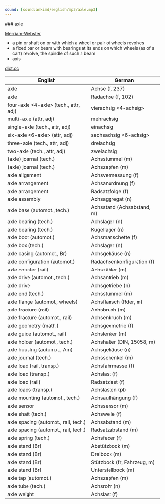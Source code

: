 ```yaml
---
sound: [sound:ankimd/english/mp3/axle.mp3]
---
```


\### axle

[Merriam-Webster](https://www.merriam-webster.com/dictionary/axle)

- a pin or shaft on or with which a wheel or pair of wheels revolves
- a fixed bar or beam with bearings at its ends on which wheels (as of a cart) revolve, the spindle of such a beam
- axis

[dict.cc](https://www.dict.cc/axle)

| English        | German       |
| -------------- | ------------ |
| axle | Achse (f, 237) |
| axle | Radachse (f, 102) |
| four-axle <4-axle> (tech., attr, adj) | vierachsig <4-achsig> |
| multi-axle (attr, adj) | mehrachsig |
| single-axle (tech., attr, adj) | einachsig |
| six-axle <6-axle> (attr, adj) | sechsachsig <6-achsig> |
| three-axle (tech., attr, adj) | dreiachsig |
| two-axle (tech., attr, adj) | zweiachsig |
| (axle) journal (tech.) | Achsstummel (m) |
| (axle) journal (tech.) | Achszapfen (m) |
| axle alignment | Achsvermessung (f) |
| axle arrangement | Achsanordnung (f) |
| axle arrangement | Radsatzfolge (f) |
| axle assembly | Achsaggregat (n) |
| axle base (automot., tech.) | Achsstand (Achsabstand, m) |
| axle bearing (tech.) | Achslager (n) |
| axle bearing (tech.) | Kugellager (n) |
| axle boot (automot.) | Achsmanschette (f) |
| axle box (tech.) | Achslager (n) |
| axle casing (automot., Br) | Achsgehäuse (n) |
| axle configuration (automot.) | Radachsenkonfiguration (f) |
| axle counter (rail) | Achszähler (m) |
| axle drive (automot., tech.) | Achsantrieb (m) |
| axle drive | Achsgetriebe (n) |
| axle end (tech.) | Achsstummel (m) |
| axle flange (automot., wheels) | Achsflansch (Rder, m) |
| axle fracture (rail) | Achsbruch (m) |
| axle fracture (automot., rail) | Achsenbruch (m) |
| axle geometry (math.) | Achsgeometrie (f) |
| axle guide (automot., rail) | Achslenker (m) |
| axle holder (automot., tech.) | Achshalter (DIN, 15058, m) |
| axle housing (automot., Am) | Achsgehäuse (n) |
| axle journal (tech.) | Achsschenkel (m) |
| axle load (rail, transp.) | Achsfahrmasse (f) |
| axle load (transp.) | Achslast (f) |
| axle load (rail) | Radsatzlast (f) |
| axle loads (transp.) | Achslasten (pl) |
| axle mounting (automot., tech.) | Achsaufhängung (f) |
| axle sensor | Achssensor (m) |
| axle shaft (tech.) | Achswelle (f) |
| axle spacing (automot., rail, tech.) | Achsabstand (m) |
| axle spacing (automot., rail, tech.) | Radsatzabstand (m) |
| axle spring (tech.) | Achsfeder (f) |
| axle stand (Br) | Abstützbock (m) |
| axle stand (Br) | Dreibock (m) |
| axle stand (Br) | Stützbock (fr, Fahrzeug, m) |
| axle stand (Br) | Unterstellbock (m) |
| axle tap (automot.) | Achszapfen (m) |
| axle tube (tech.) | Achsrohr (n) |
| axle weight | Achslast (f) |
